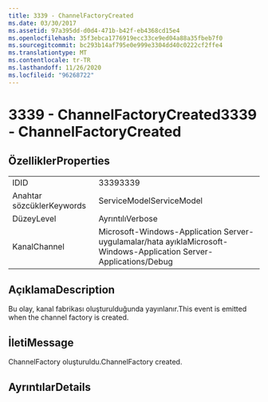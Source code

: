 ```yaml
---
title: 3339 - ChannelFactoryCreated
ms.date: 03/30/2017
ms.assetid: 97a395dd-d0d4-471b-b42f-eb4368cd15e4
ms.openlocfilehash: 35f3ebca1776919ecc33ce9ed04a88a35fbeb7f0
ms.sourcegitcommit: bc293b14af795e0e999e3304dd40c0222cf2ffe4
ms.translationtype: MT
ms.contentlocale: tr-TR
ms.lasthandoff: 11/26/2020
ms.locfileid: "96268722"
---
```

# <a name="3339---channelfactorycreated"></a><span data-ttu-id="b4812-102">3339 - ChannelFactoryCreated</span><span class="sxs-lookup"><span data-stu-id="b4812-102">3339 - ChannelFactoryCreated</span></span>

## <a name="properties"></a><span data-ttu-id="b4812-103">Özellikler</span><span class="sxs-lookup"><span data-stu-id="b4812-103">Properties</span></span>  
  
|||  
|-|-|  
|<span data-ttu-id="b4812-104">ID</span><span class="sxs-lookup"><span data-stu-id="b4812-104">ID</span></span>|<span data-ttu-id="b4812-105">3339</span><span class="sxs-lookup"><span data-stu-id="b4812-105">3339</span></span>|  
|<span data-ttu-id="b4812-106">Anahtar sözcükler</span><span class="sxs-lookup"><span data-stu-id="b4812-106">Keywords</span></span>|<span data-ttu-id="b4812-107">ServiceModel</span><span class="sxs-lookup"><span data-stu-id="b4812-107">ServiceModel</span></span>|  
|<span data-ttu-id="b4812-108">Düzey</span><span class="sxs-lookup"><span data-stu-id="b4812-108">Level</span></span>|<span data-ttu-id="b4812-109">Ayrıntılı</span><span class="sxs-lookup"><span data-stu-id="b4812-109">Verbose</span></span>|  
|<span data-ttu-id="b4812-110">Kanal</span><span class="sxs-lookup"><span data-stu-id="b4812-110">Channel</span></span>|<span data-ttu-id="b4812-111">Microsoft-Windows-Application Server-uygulamalar/hata ayıkla</span><span class="sxs-lookup"><span data-stu-id="b4812-111">Microsoft-Windows-Application Server-Applications/Debug</span></span>|  
  
## <a name="description"></a><span data-ttu-id="b4812-112">Açıklama</span><span class="sxs-lookup"><span data-stu-id="b4812-112">Description</span></span>  

 <span data-ttu-id="b4812-113">Bu olay, kanal fabrikası oluşturulduğunda yayınlanır.</span><span class="sxs-lookup"><span data-stu-id="b4812-113">This event is emitted when the channel factory is created.</span></span>  
  
## <a name="message"></a><span data-ttu-id="b4812-114">İleti</span><span class="sxs-lookup"><span data-stu-id="b4812-114">Message</span></span>  

 <span data-ttu-id="b4812-115">ChannelFactory oluşturuldu.</span><span class="sxs-lookup"><span data-stu-id="b4812-115">ChannelFactory created.</span></span>  
  
## <a name="details"></a><span data-ttu-id="b4812-116">Ayrıntılar</span><span class="sxs-lookup"><span data-stu-id="b4812-116">Details</span></span>
